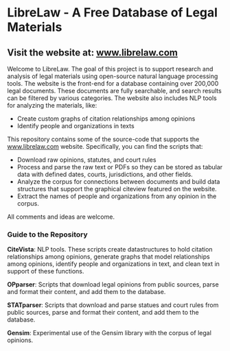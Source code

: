# LibreLaw - A Free Database of Legal Materials
## Visit the website at: www.librelaw.com

Welcome to LibreLaw.  The goal of this project is to support research and analysis of legal materials using open-source natural language processing tools.  The website is the front-end for a database containing over 200,000 legal documents.  These documents are fully searchable, and search results can be filtered by various categories.  The website also includes NLP tools for analyzing the materials, like: 
 - Create custom graphs of citation relationships among opinions
 - Identify people and organizations in texts

This repository contains some of the source-code that supports the www.librelaw.com website.  Specifically, you can find the scripts that:

 - Download raw opinions, statutes, and court rules 
 - Process and parse the raw text or PDFs so they can be stored as tabular data with defined dates, courts, jurisdictions, and other fields.
 - Analyze the corpus for connections between documents and build data structures that support the graphical citeview featured on the website.
 - Extract the names of people and organizations from any opinion in the corpus.

All comments and ideas are welcome.


### Guide to the Repository

<strong>CiteVista</strong>: NLP tools.  These scripts create datastructures to hold citation relationships among opinions, generate graphs that model relationships among opinions, identify people and organizations in text, and clean text in support of these functions.

<strong>OPparser</strong>: Scripts that download legal opinions from public sources, parse and format their content, and add them to the database.

<strong>STATparser</strong>: Scripts that download and parse statues and court rules from public sources, parse and format their content, and add them to the database.

<strong>Gensim</strong>: Experimental use of the Gensim library with the corpus of legal opinions.
